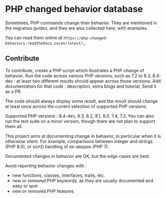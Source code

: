 # PHP changed behavior database

Sometimes, PHP commands change their behavior. They are mentioned in the migration guides, and they are also collected here, with examples.

You  can read them online at `https://php-changed-behaviors.readthedocs.io/en/latest/`_.

## Contribute

To contribute, create a PHP script which illustrates a PHP change of behavior. 
Run the code across various PHP versions, such as 7.2 to 8.3, 8.4-dev : at least two different results should appear across those versions.
Add documentation for that code : description, extra blogs and tutorial, 
Send it as a PR.


The code should always display some result, and the result should change at least once across the current selection of supported PHP versions.

Supported PHP versions : 8.4-dev, 8.3, 8.2, 8.1, 8.0, 7.4, 7.3.
You can also run the test suite on a minor version, though there are not plan to support them all. 

This project aims at documenting change in behavior, in particular when it is otherwise silent. For example, comparisons between integer and strings (PHP 8.0), or sort() handling of ex-aequos (PHP 7)

Documented changes in behavior are OK, but the edge cases are best. 

Avoid reporting behavior changes with : 

+ new functions, classes, interfaces, traits, etc. 
+ new or removed PHP keywords, as they are usually documented and easy to spot
+ new or removed PHP features